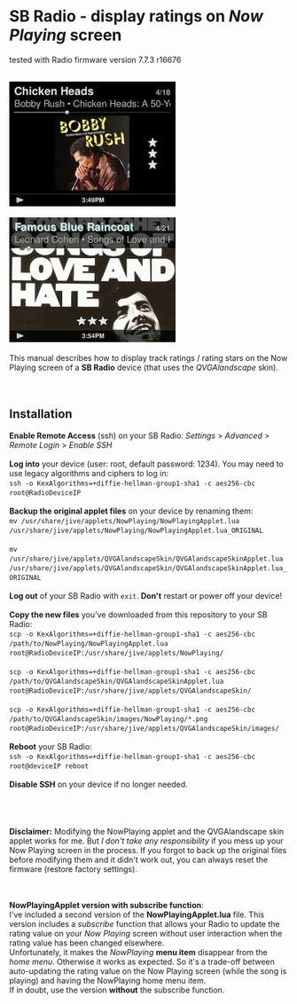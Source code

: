 SB Radio - display ratings on *Now Playing* screen
====
tested with Radio firmware version 7.7.3 r16676<br><br>

![screenshot1](../screenshots/radio1.jpg)<br><br>
![screenshot2](../screenshots/radio2.jpg)
<br><br>
This manual describes how to display track ratings / rating stars on the Now Playing screen of a **SB Radio** device (that uses the *QVGAlandscape* skin).
<br><br><br>

## Installation

**Enable Remote Access** (ssh) on your SB Radio: *Settings* > *Advanced* > *Remote Login* > *Enable SSH*
<br><br>
**Log into** your device (user: root, default password: 1234). You may need to use legacy algorithms and ciphers to log in:<br>
`ssh -o KexAlgorithms=+diffie-hellman-group1-sha1 -c aes256-cbc root@RadioDeviceIP`
<br><br>
**Backup the original applet files** on your device by renaming them:<br>
`mv /usr/share/jive/applets/NowPlaying/NowPlayingApplet.lua /usr/share/jive/applets/NowPlaying/NowPlayingApplet.lua_ORIGINAL`<br><br>
`mv /usr/share/jive/applets/QVGAlandscapeSkin/QVGAlandscapeSkinApplet.lua /usr/share/jive/applets/QVGAlandscapeSkin/QVGAlandscapeSkinApplet.lua_ORIGINAL`
<br><br>
**Log out** of your SB Radio with `exit`. **Don't** restart or power off your device!
<br><br>
**Copy the new files** you've downloaded from this repository to your SB Radio:<br>
`scp -o KexAlgorithms=+diffie-hellman-group1-sha1 -c aes256-cbc /path/to/NowPlaying/NowPlayingApplet.lua root@RadioDeviceIP:/usr/share/jive/applets/NowPlaying/`<br><br>
`scp -o KexAlgorithms=+diffie-hellman-group1-sha1 -c aes256-cbc /path/to/QVGAlandscapeSkin/QVGAlandscapeSkinApplet.lua root@RadioDeviceIP:/usr/share/jive/applets/QVGAlandscapeSkin/`<br><br>
`scp -o KexAlgorithms=+diffie-hellman-group1-sha1 -c aes256-cbc /path/to/QVGAlandscapeSkin/images/NowPlaying/*.png root@RadioDeviceIP:/usr/share/jive/applets/QVGAlandscapeSkin/images/`
<br><br>
**Reboot** your SB Radio:<br>
`ssh -o KexAlgorithms=+diffie-hellman-group1-sha1 -c aes256-cbc root@deviceIP reboot`
<br><br>
**Disable SSH** on your device if no longer needed.
<br><br><br><br><br>
**Disclaimer:** Modifying the NowPlaying applet and the QVGAlandscape skin applet works for me. But *I don't take any responsibility* if you mess up your Now Playing screen in the process. If you forgot to back up the original files before modifying them and it didn't work out, you can always reset the firmware (restore factory settings).<br><br><br>

**NowPlayingApplet version with subscribe function**:<br>
I've included a second version of the **NowPlayingApplet.lua** file. This version includes a *subscribe* function that allows your Radio to update the rating value on your *Now Playing* screen without user interaction when the rating value has been changed elsewhere.<br>
Unfortunately, it makes the *NowPlaying* **menu item** disappear from the *home menu*. Otherwise it works as expected. So it's a trade-off between auto-updating the rating value on the Now Playing screen (while the song is playing) and having the NowPlaying home menu item.<br>If in doubt, use the version **without** the subscribe function.